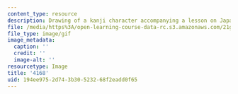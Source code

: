```yaml
---
content_type: resource
description: Drawing of a kanji character accompanying a lesson on Japanese.
file: /media/https%3A/open-learning-course-data-rc.s3.amazonaws.com/21g-504-japanese-iv-spring-2009/194ee9752d743b30523268f2eadd0f65_4168.gif
file_type: image/gif
image_metadata:
  caption: ''
  credit: ''
  image-alt: ''
resourcetype: Image
title: '4168'
uid: 194ee975-2d74-3b30-5232-68f2eadd0f65
---
```

